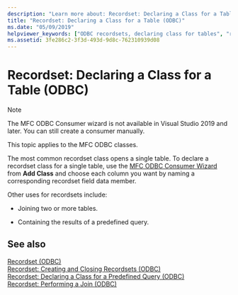 ```yaml
---
description: "Learn more about: Recordset: Declaring a Class for a Table (ODBC)"
title: "Recordset: Declaring a Class for a Table (ODBC)"
ms.date: "05/09/2019"
helpviewer_keywords: ["ODBC recordsets, declaring class for tables", "recordsets, declaring classes for tables"]
ms.assetid: 3fe286c2-3f3d-493d-9d8c-762310939d08
---
```

# Recordset: Declaring a Class for a Table (ODBC)

> [!NOTE]
> The MFC ODBC Consumer wizard is not available in Visual Studio 2019 and later. You can still create a consumer manually.

This topic applies to the MFC ODBC classes.

The most common recordset class opens a single table. To declare a recordset class for a single table, use the [MFC ODBC Consumer Wizard](../../mfc/reference/adding-an-mfc-odbc-consumer.md) from **Add Class** and choose each column you want by naming a corresponding recordset field data member.

Other uses for recordsets include:

- Joining two or more tables.

- Containing the results of a predefined query.

## See also

[Recordset (ODBC)](../../data/odbc/recordset-odbc.md)<br/>
[Recordset: Creating and Closing Recordsets (ODBC)](../../data/odbc/recordset-creating-and-closing-recordsets-odbc.md)<br/>
[Recordset: Declaring a Class for a Predefined Query (ODBC)](../../data/odbc/recordset-declaring-a-class-for-a-predefined-query-odbc.md)<br/>
[Recordset: Performing a Join (ODBC)](../../data/odbc/recordset-performing-a-join-odbc.md)
